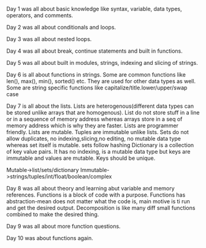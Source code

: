Day 1 was all about basic knowledge like syntax, variable, data types, operators, and comments.

Day 2 was all about conditionals and loops.

Day 3 was all about nested loops.

Day 4 was all about break, continue statements and built in functions.

Day 5 was all about built in modules, strings, indexing and slicing of strings.

Day 6 is all about functions in strings.
Some are common functions like len(), max(), min(), sorted() etc. They are used for other data types as well.
Some are string specific functions like capitalize/title.lower/upper/swap case

Day 7 is all about the lists. Lists are heterogenous(different data types can be stored unlike arrays that are homogenous).
List do not store stuff in a line or in a sequence of memory address whereas arrays store in a seq of memory address which is why they are faster.
Lists are programmer friendly.
Lists are mutable.
Tuples are immutable unlike lists.
Sets do not allow duplicates, no indexing,slicing,no editing, no mutable data type whereas set itself is mutable.
sets follow hashing
Dictionary is a collection of key value pairs.
It has no indexing, is a mutable data type but keys are immutable and values are mutable. Keys should be unique.

Mutable->list/sets/dictionary
Immutable->strings/tuples/int/float/boolean/complex

Day 8 was all about theory and learning abut variable and memory references.
Functions is a block of code with a purpose.
Functions has abstraction-mean does not matter what the code is, main motive is ti run and get the desired output. Decomposition is like many diff small functions combined to make the desired thing.

Day 9 was all about more function questions.

Day 10 was about functions again.